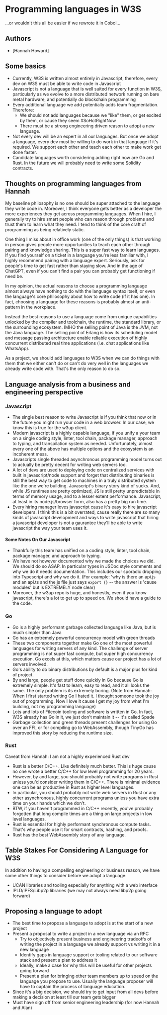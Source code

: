 # Programming languages in W3S

...or wouldn't this all be easier if we rewrote it in Cobol...

## Authors

- [Hannah Howard]

## Some basics

- Currently, W3S is written almost entirely in Javascript, therefore, every dev on W3S must be able to write code in Javascript
- Javascript is not a language that is well suited for every function in W3S, particularly as we evolve to a more distributed network running on bare metal hardware, and potentially do blockchain programming
- Every additional language we add potentially adds team fragmentation. Therefore:
  - We should not add languages because we "like" them, or get excited by them, or cause they seem #SoHotRightNow
  - There must be a strong engineering driven reason to adopt a new language.
- Not every dev will be an expert in all our languages. But once we adopt a language, every dev must be willing to do work in that language if it's required. We support each other and teach each other to make work get done faster.
- Candidate languages worth considering adding right now are Go and Rust. In the future we will probably need to write some Solidity contracts.

## Thoughts on programming languages from Hannah

My baseline philosophy is no one should be super attached to the language they write code in. Moreover, I think everyone gets better as a developer the more experiences they get across programming languages. When I hire, I generally try to hire smart people who can reason through problems and trust them to learn what they need. I tend to think of the core craft of programming as being relatively static.

One thing I miss about in office work (one of the only things) is that working in person gives people more opportunities to teach each other through pairing and knowledge sharing. This is a super fast way to learn languages. If you find yourself on a ticket in a language you're less familiar with, I highly recommend pairing with a language expert. Seriously, ask for people's time to get fast rather than staying slow. And in the age of ChatGPT, even if you can't find a pair you can probably get functioning if need be. 

In my opinion, the actual reasons to choose a programming language almost always have nothing to do with the language syntax itself, or even the language's core philosophy about how to write code (if it has one). In fact, choosing a language for these reasons is probably almost an anti-pattern in the workplace.

Instead the best reasons to use a language come from unique capabilities unlocked by the compiler and toolchain, the runtime, the standard library, or the surrounding ecosystem. IMHO the selling point of Java is the JVM, not the Java language. The selling point of Erlang is how its scheduling model and message passing architecture enable reliable execution of highly concurrent distributed real time applications (i.e. chat applications like WhatsApp). 

As a project, we should add languages to W3S when we can do things with them that we either can't do or can't do very well in the languages we already write code with. That's the only reason to do so.

## Language analysis from a business and engineering perspective

### Javascript

- The single best reason to write Javascript is if you think that now or in the future you might run your code in a web browser. In our case, we know this is true for the w3up client.
- Modern javascript is a highly capable language, if you unify a your team on a single coding style, linter, tool chain, package manager, approach to typing, and transpilation system as needed. Unfortunately, almost every one of the above has multiple options and the ecosystem is an incoherent mess.
- Javascripts single threaded asynchronous programming model turns out to actually be pretty decent for writing web servers too.
- A lot of devs are used to deploying code on centralized services with built in javascript/node support and forget that distributing binaries is still the best way to get code to machines in a truly distributed system like the one we're building. Javascript's binary story kind of sucks. And, while JS runtimes are pretty optimized, JS is still pretty unpredictable in terms of memory usage, and to a lesser extent performance. Javascript, at least in its node.js/browser form, also has a pretty big run time.
- Every hiring manager loves javascript cause it's easy to hire javascript developers. I think this is a bit overrated, cause really there are so many kinds of javascript development and ways to write javascript that hiring a javascript developer is not a gaurantee they'll be able to write javascript the way your team uses it.

#### Some Notes On Our Javascript

- Thankfully this team has unified on a coding style, linter, tool chain, package manager, and approach to typing.
- We have not however documented why we made the choices we did. We should do so ASAP. In particular types in JSDoc style comments and why we do it needs documentation. This includes our sporadic dropping into Typescript and why we do it. (For example: 'why is there an api.js and an api.ts and the js file just says `export {}` -- the answer is 'cause modules' but is EXTREMELY node clear)
- Moreover, the w3up repo is huge, and honestly, even if you know javascript, there's a lot to get up to speed on. We should have a guide to the code.

### Go

- Go is a highly performant garbage collected language like Java, but is much simpler than Java
- Go has an extremely powerful concurrency model with green threads
- These two components together make Go one of the most powerful languages for writing servers of any kind. The challenge of server programming is not super fast compute, but super high concurrency execution. Go excels at this, which matters cause our project has a lot of servers involved.
- Go's ability to do binary distributions by default is a major plus for kind of project.
- By and large, people get stuff done quickly in Go because Go is extremely simple. It's fast to learn, easy to read, and it all looks the same. The only problem is its extremely boring. (Note from Hannah: When I first started writing Go I hated it. I thought someone took the joy out of programming. Now I love it cause I get my joy from what I'm building, not my programming language)
- Lots and lots of Filecoin tooling and software is written in Go. In fact, W3S already has Go in it, we just don't maintain it -- it's called Spade
- Garbage collection and green threads present challenges for using Go over an FFI, or for compiling go to WebAssembly, though TinyGo has improved this story by reducing the runtime size.

### Rust

Caveat from Hannah: I am not a highly experienced Rust dev

- Rust is a better C/C++. Like definitely much better. This is huge cause no one wrote a better C/C++ for low level programming for 20 years.
- However, by and large, you should probably not write programs in Rust unless you'd consider writing them in C/C++. There is minimal evidence one can be as productive in Rust as higher level languages.
- In particular, you should probably not write web servers in Rust or any other asynchronous, highly concurrent programs unless you have extra time on your hands which we don't.
- BTW, if you haven't programmed in C/C++ recently, you've probably forgotten that long compile times are a thing on large projects in low level languages. 
- Rust is essential for highly performant synchronous compute tasks. That's why people use it for smart contracts, hashing, and proofs.
- Rust has the best WebAssembly story of any language.

## Table Stakes For Considering A Language for W3S

In addition to having a compelling engineering or business reason, we have some other things to consider before we adopt a language:

- UCAN libraries and tooling especially for anything with a web interface
- IPLD/IPFS/Libp2p libraries (we may not always need libp2p going forward)

## Proposing a language to adopt

- The best time to propose a language to adopt is at the start of a new project
- Present a proposal to write a project in a new language via an RFC
   - Try to objectively present business and engineering tradeoffs of writing the project in a language we already support vs writing it in a new language
   - Identify gaps in language support or tooling related to our software stack and present a plan to address it
   - Ideally, make a case for why this will be useful for other projects going forward
   - Present a plan for bringing other team members up to speed on the language you propose to use. Usually the language proposer will have to captain the process of language education.
- Since it's a big decision, we should try to get input from all devs before making a decision at least till our team gets bigger
- Must have sign off from senior engineering leadership (for now Hannah and Alan)